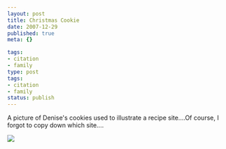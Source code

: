 ```yaml
---
layout: post
title: Christmas Cookie
date: 2007-12-29
published: true
meta: {}

tags:
- citation
- family
type: post
tags:
- citation
- family
status: publish
---
```







A picture of Denise's cookies used to illustrate a recipe site....Of course, I forgot to copy down which site....



[![](http://media.eick.us/2011/05/2111110781_eee6a7bb63_o.gif)](http://www.squidoo.com/CookieRecipesforChristmas)

